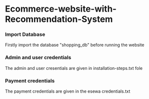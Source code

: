 # Ecommerce-website-with-Recommendation-System

### Import Database
  Firstly import the database "shopping_db" before running the website
### Admin and user credentials
  The admin and user cresentials are given in installation-steps.txt fole
### Payment credentials
  The payment credentials are given in the esewa credentials.txt
  

